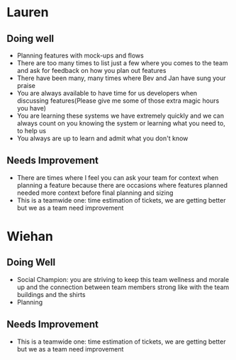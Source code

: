 # Lauren

## Doing well

+ Planning features with mock-ups and flows
+ There are too many times to list just a few where you comes to the team and ask for feedback on how you plan out features
+ There have been many, many times where Bev and Jan have sung your praise
+ You are always available to have time for us developers when discussing features(Please give me some of those extra magic hours you have)
+ You are learning these systems we have extremely quickly and we can always count on you knowing the system or learning what you need to, to help us
+ You always are up to learn and admit what you don't know

## Needs Improvement

- There are times where I feel you can ask your team for context when planning a feature because there are occasions where features planned needed more context before final planning and sizing
- This is a teamwide one: time estimation of tickets, we are getting better but we as a team need improvement



# Wiehan

## Doing Well

+ Social Champion: you are striving to keep this team wellness and morale up and the connection between team members strong like with the team buildings and the shirts
+ Planning


## Needs Improvement

- This is a teamwide one: time estimation of tickets, we are getting better but we as a team need improvement